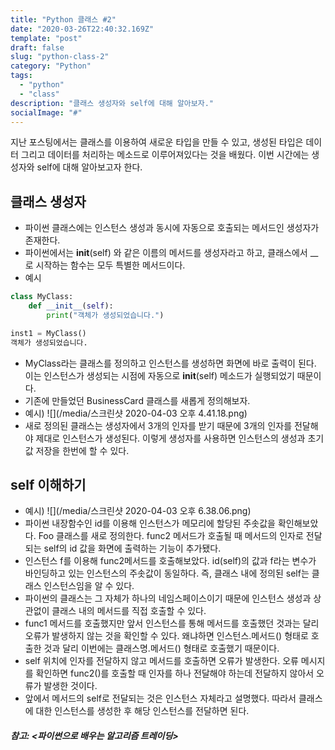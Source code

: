 ```yaml
---
title: "Python 클래스 #2"
date: "2020-03-26T22:40:32.169Z"
template: "post"
draft: false
slug: "python-class-2"
category: "Python"
tags:
  - "python"
  - "class"
description: "클래스 생성자와 self에 대해 알아보자."
socialImage: "#"
---
```


지난 포스팅에서는 클래스를 이용하여 새로운 타입을 만들 수 있고, 생성된 타입은 데이터 그리고 데이터를 처리하는 메소드로 이루어져있다는 것을 배웠다. 이번 시간에는 생성자와 self에 대해 알아보고자 한다.    

## 클래스 생성자   
- 파이썬 클래스에는 인스턴스 생성과 동시에 자동으로 호출되는 메서드인 생성자가 존재한다. 
- 파이썬에서는 __init__(self) 와 같은 이름의 메서드를 생성자라고 하고, 클래스에서 __로 시작하는 함수는 모두 특별한 메서드이다. 
- 예시
```python
class MyClass:
    def __init__(self):
        print("객체가 생성되었습니다.")

inst1 = MyClass()
객체가 생성되었습니다.
```   
 
- MyClass라는 클래스를 정의하고 인스턴스를 생성하면 화면에 바로 출력이 된다. 이는 인스턴스가 생성되는 시점에 자동으로 __init__(self) 메소드가 실행되었기 때문이다. 
- 기존에 만들었던 BusinessCard 클래스를 새롭게 정의해보자. 
- 예시)
![](/media/스크린샷 2020-04-03 오후 4.41.18.png)
- 새로 정의된 클래스는 생성자에서 3개의 인자를 받기 때문에 3개의 인자를 전달해야 제대로 인스턴스가 생성된다. 이렇게 생성자를 사용하면 인스턴스의 생성과 초기값 저장을 한번에 할 수 있다. 

## self 이해하기   
- 예시)
![](/media/스크린샷 2020-04-03 오후 6.38.06.png)
- 파이썬 내장함수인 id를 이용해 인스턴스가 메모리에 할당된 주솟값을 확인해보았다. Foo 클래스를 새로 정의한다. func2 메서드가 호출될 때 메서드의 인자로 전달되는 self의 id 값을 화면에 출력하는 기능이 추가됐다.
- 인스턴스 f를 이용해 func2메서드를 호출해보았다. id(self)의 값과 f라는 변수가 바인딩하고 있는 인스턴스의 주솟값이 동일하다. 즉, 클래스 내에 정의된 self는 클래스 인스턴스임을 알 수 있다. 
- 파이썬의 클래스는 그 자체가 하나의 네임스페이스이기 때문에 인스턴스 생성과 상관없이 클래스 내의 메서드를 직접 호출할 수 있다.   
- func1 메서드를 호출했지만 앞서 인스턴스를 통해 메서드를 호출했던 것과는 달리 오류가 발생하지 않는 것을 확인할 수 있다. 왜냐하면 인스턴스.메서드() 형태로 호출한 것과 달리 이번에는 클래스명.메서드() 형태로 호출했기 때문이다.
- self 위치에 인자를 전달하지 않고 메서드를 호출하면 오류가 발생한다. 오류 메시지를 확인하면 func2()를 호출할 때 인자를 하나 전달해야 하는데 전달하지 않아서 오류가 발생한 것이다.
- 앞에서 메서드의 self로 전달되는 것은 인스턴스 자체라고 설명했다. 따라서 클래스에 대한 인스턴스를 생성한 후 해당 인스턴스를 전달하면 된다.

##### 참고: <파이썬으로 배우는 알고리즘 트레이딩>


